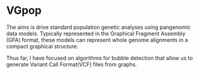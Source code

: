 # VGpop

The aims is drive standard population genetic analyses using pangenomic data models. Typically represented in the Graphical Fragment Assembly (GFA) format, these models can represent whole genome alignments in a compact graphical structure. 

Thus far, I have focused on algorithms for bubble detection that allow us to generate Variant Call Format(VCF) files from graphs.
